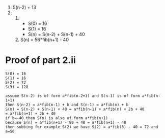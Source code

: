 1. 5(n-2) + 13
1.  1. - S(0) = 16
       - S(1) = 16
       - S(n) = S(n-2) + S(n-1) + 40
    1. S(n) = 56*fib(n+1) - 40

# Proof of part 2.ii
```
S(0) = 16
S(1) = 16
S(2) = 72
S(3) = 128

assume S(n-2) is of form a*fib(n-2+1) and S(n-1) is of form a*fib(n-1+1)
then S(n-2) = a*fib(n-1) + b and S(n-1) = a*fib(n) + b
S(n) = S(n-2) + S(n-1) + 40 = a*fib(n-1) + a*fib(n) + 2b + 40
= a*fib(n+1) + 2b + 40
if b=-40 then S(n) is also of form a*fib(n+1)
because S(n) = a*fib(n+1) - 80 + 40 = a*fib(n+1) - 40
then subbing for example S(2) we have S(2) = a*fib(3) - 40 = 72 and a=56
```
